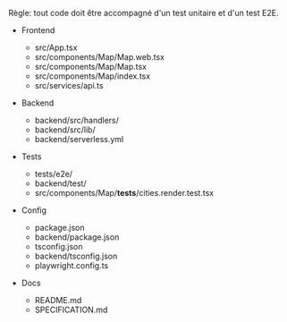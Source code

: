 Règle: tout code doit être accompagné d'un test unitaire et d'un test E2E.

- Frontend
  - src/App.tsx
  - src/components/Map/Map.web.tsx
  - src/components/Map/Map.tsx
  - src/components/Map/index.tsx
  - src/services/api.ts

- Backend
  - backend/src/handlers/
  - backend/src/lib/
  - backend/serverless.yml

- Tests
  - tests/e2e/
  - backend/test/
  - src/components/Map/__tests__/cities.render.test.tsx

- Config
  - package.json
  - backend/package.json
  - tsconfig.json
  - backend/tsconfig.json
  - playwright.config.ts

- Docs
  - README.md
  - SPECIFICATION.md
